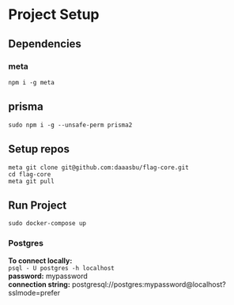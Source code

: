 # Project Setup
## Dependencies
### meta
`npm i -g meta`
## prisma
`sudo npm i -g --unsafe-perm prisma2`
## Setup repos
```console
meta git clone git@github.com:daaasbu/flag-core.git
cd flag-core
meta git pull
```

## Run Project
`sudo docker-compose up`

### Postgres
**To connect locally:**  
`psql - U postgres -h localhost`  
**password:** mypassword  
**connection string:** postgresql://postgres:mypassword@localhost?sslmode=prefer 
